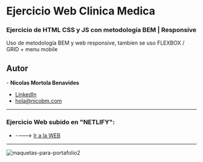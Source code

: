 # Ejercicio Web Clinica Medica
 <h3>Ejercicio de HTML CSS y JS con metodología BEM | Responsive</h3>
 
 <p>Uso de metodología BEM y web responsive, tambien se uso FLEXBOX / GRID + menu mobile</p>
 
 <h2>Autor</h2>
- <strong>Nicolas Mortola Benavides</strong><br>

* [LinkedIn](https://www.linkedin.com/in/nicolas-benavides-mortola-02204b148/)
* hola@nicobm.com

<hr>
 
 <h3>Ejercicio Web subido en "NETLIFY": </h3>
 
 * ----> [Ir a la WEB](https://velvety-treacle-2d057e.netlify.app) 

<hr>  
  
![maquetas-para-portafolio2](https://user-images.githubusercontent.com/114837201/193488172-c3e7603d-cbfd-4645-8e6f-d3e096c9dc4b.png)




